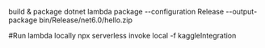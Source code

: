 build & package
dotnet lambda package --configuration Release --output-package bin/Release/net6.0/hello.zip

#Run lambda locally
npx serverless invoke local -f kaggleIntegration